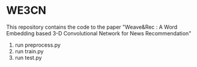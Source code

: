 # WE3CN
This repository contains the code to the paper "Weave&amp;Rec : A Word Embedding based 3-D Convolutional Network for News Recommendation"

1. run preprocess.py
2. run train.py
3. run test.py
